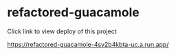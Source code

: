 # refactored-guacamole
Click link to view deploy of this project

https://refactored-guacamole-4sv2b4kbta-uc.a.run.app/
